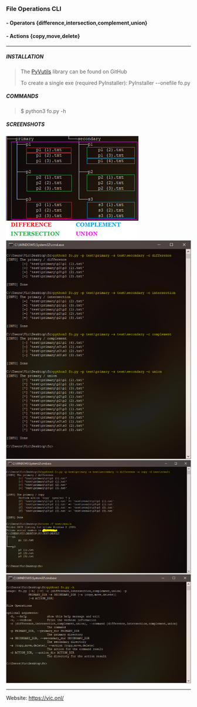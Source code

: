 ### File Operations CLI ###

#### - Operators {difference,intersection,complement,union}
#### - Actions {copy,move,delete}
_ _ _

##### INSTALLATION #####

> The [PyVutils](https://github.com/vic4key/PyVutils) library can be found on GitHub
>
> To create a single exe (required PyInstaller): PyInstaller --onefile fo.py

##### COMMANDS #####

> $ python3 fo.py -h

##### SCREENSHOTS #####

![](screenshots/tree.png)
![](screenshots/operation.png)
![](screenshots/action.png)
![](screenshots/help.png)
_ _ _

Website: https://vic.onl/